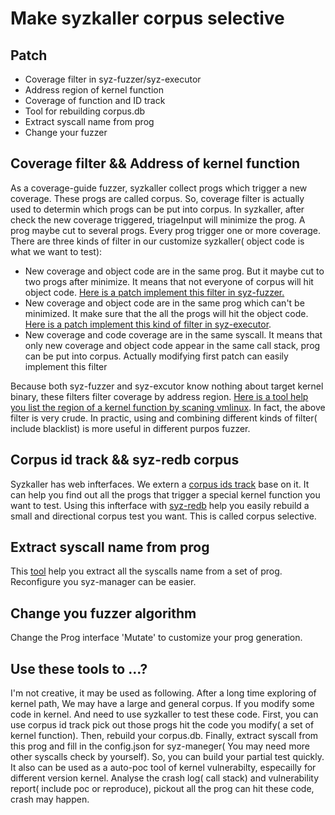 # Make syzkaller corpus selective

## Patch
* Coverage filter in syz-fuzzer/syz-executor
* Address region of kernel function
* Coverage of function and ID track 
* Tool for rebuilding corpus.db
* Extract syscall name from prog
* Change your fuzzer

## Coverage filter && Address of kernel function
As a coverage-guide fuzzer, syzkaller collect progs which trigger a new coverage. These progs are called corpus. So, coverage filter is actually used to determin which progs can be put into corpus. In syzkaller, after check the new coverage triggered, triageInput will minimize the prog. A prog maybe cut to several progs. Every prog trigger one or more coverage. There are three kinds of filter in our customize syzkaller( object code is what we want to test): 
* New coverage and object code are in the same prog. But it maybe cut to two progs after minimize. It means that not everyone of corpus will hit object code. [Here is a patch implement this filter in syz-fuzzer.](coverage_filter_infuzz.patch)
* New coverage and object code are in the same prog which can't be minimized. It make sure that the all the progs will hit the object code. [Here is a patch implement this kind of filter in syz-executor](coverage_filte.patch).
* New coverage and code coverage are in the same syscall. It means that only new coverage and object code appear in the same call stack, prog can be put into corpus. Actually modifying first patch can easily implement this filter

Because both syz-fuzzer and syz-excutor know nothing about target kernel binary, these filters filter coverage by address region. [Here is a tool help you list the region of a kernel function by scaning vmlinux](fun2addr.go).
In fact, the above filter is very crude. In practic, using and combining different kinds of filter( include blacklist) is more useful in different purpos fuzzer. 


## Corpus id track && syz-redb corpus
Syzkaller has web infterfaces. We extern a [corpus ids track](coverage_and_track_corpus_ids_by_funcname.patch) base on it. It can help you find out all the progs that trigger a special kernel function you want to test. Using this infterface with [syz-redb](syz-redb.go) help you easily rebuild a small and directional corpus test you want. This is called corpus selective. 

## Extract syscall name from prog
This [tool](extract_syscall_names_from_prog.py) help you extract all the syscalls name from a set of prog. Reconfigure you syz-manager can be easier.

## Change you fuzzer algorithm
Change the Prog interface 'Mutate' to customize your prog generation.

## Use these tools to ...?
I'm not creative, it may be used as following. After a long time exploring of kernel path, We may have a large and general corpus. If you modify some code in kernel. And need to use syzkaller to test these code. First, you can use corpus id track pick out those progs hit the code you modify( a set of kernel function). Then, rebuild your corpus.db. Finally, extract syscall from this prog and fill in the config.json for syz-maneger( You may need more other syscalls check by yourself). So, you can build your partial test quickly. 
It also can be used as a auto-poc tool of kernel vulnerabilty, especailly for different version kernel. Analyse the crash log( call stack) and vulnerability report( include poc or reproduce), pickout all the prog can hit these code, crash may happen.
